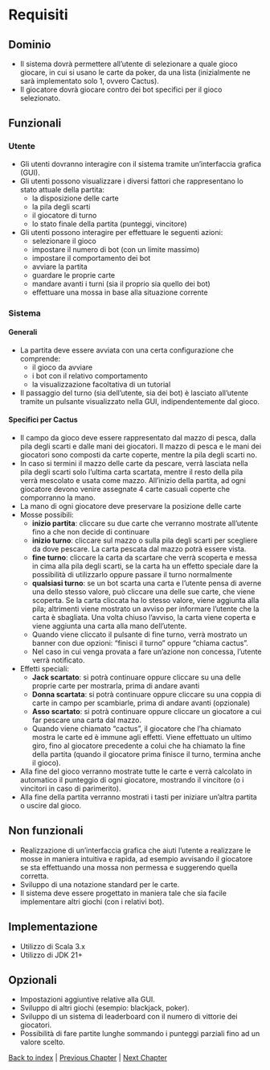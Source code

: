 # Requisiti
## Dominio
- Il sistema dovrà permettere all’utente di selezionare a quale gioco giocare, in cui si usano le carte da poker, da una lista (inizialmente ne sarà implementato solo 1, ovvero Cactus).
- Il giocatore dovrà giocare contro dei bot specifici per il gioco selezionato.

## Funzionali
### Utente
- Gli utenti dovranno interagire con il sistema tramite un’interfaccia grafica (GUI).
- Gli utenti possono visualizzare i diversi fattori che rappresentano lo stato attuale della partita:
  - la disposizione delle carte
  - la pila degli scarti
  - il giocatore di turno
  - lo stato finale della partita (punteggi, vincitore)
- Gli utenti possono interagire per effettuare le seguenti azioni:
  - selezionare il gioco
  - impostare il numero di bot (con un limite massimo)
  - impostare il comportamento dei bot
  - avviare la partita
  - guardare le proprie carte
  - mandare avanti i turni (sia il proprio sia quello dei bot)
  - effettuare una mossa in base alla situazione corrente

### Sistema
#### Generali
- La partita deve essere avviata con una certa configurazione che comprende:
  - il gioco da avviare
  - i bot con il relativo comportamento
  - la visualizzazione facoltativa di un tutorial
- Il passaggio del turno (sia dell’utente, sia dei bot) è lasciato all’utente tramite un pulsante visualizzato nella GUI, indipendentemente dal gioco.

#### Specifici per Cactus
- Il campo da gioco deve essere rappresentato dal mazzo di pesca, dalla pila degli scarti e dalle mani dei giocatori. Il mazzo di pesca e le mani dei giocatori sono composti da carte coperte, mentre la pila degli scarti no.
- In caso si termini il mazzo delle carte da pescare, verrà lasciata nella pila degli scarti solo l’ultima carta scartata, mentre il resto della pila verrà mescolato e usata come mazzo.
All’inizio della partita, ad ogni giocatore devono venire assegnate 4 carte casuali coperte che comporranno la mano.
- La mano di ogni giocatore deve preservare la posizione delle carte
- Mosse possibili:
  - **inizio partita**: cliccare su due carte che verranno mostrate all’utente fino a che non decide di continuare
  - **inizio turno**: cliccare sul mazzo o sulla pila degli scarti per scegliere da dove pescare. La carta pescata dal mazzo potrà essere vista.
  - **fine turno**: cliccare la carta da scartare che verrà scoperta e messa in cima alla pila degli scarti, se la carta ha un effetto speciale dare la possibilità di utilizzarlo oppure passare il turno normalmente
  - **qualsiasi turno**: se un bot scarta una carta e l’utente pensa di averne una dello stesso valore, può cliccare una delle sue carte, che viene scoperta. Se la carta cliccata ha lo stesso valore, viene aggiunta alla pila; altrimenti viene mostrato un avviso per informare l’utente che la carta è sbagliata. Una volta chiuso l’avviso, la carta viene coperta e viene aggiunta una carta alla mano dell’utente.
  - Quando viene cliccato il pulsante di fine turno, verrà mostrato un banner con due opzioni: “finisci il turno” oppure “chiama cactus”.
  - Nel caso in cui venga provata a fare un’azione non concessa, l’utente verrà notificato.
- Effetti speciali:
  - **Jack scartato**: si potrà continuare oppure cliccare su una delle proprie carte per mostrarla, prima di andare avanti
  - **Donna scartata**: si potrà continuare oppure cliccare su una coppia di carte in campo per scambiarle, prima di andare avanti (opzionale)
  - **Asso scartato**: si potrà continuare oppure cliccare un giocatore a cui far pescare una carta dal mazzo.
  - Quando viene chiamato “cactus”, il giocatore che l’ha chiamato mostra le carte ed è immune agli effetti. Viene effettuato un ultimo giro, fino al giocatore precedente a colui che ha chiamato la fine della partita (quando il giocatore prima finisce il turno, termina anche il gioco).
- Alla fine del gioco verranno mostrate tutte le carte e verrà calcolato in automatico il punteggio di ogni giocatore, mostrando il vincitore (o i vincitori in caso di parimerito).
- Alla fine della partita verranno mostrati i tasti per iniziare un’altra partita o uscire dal gioco.

## Non funzionali
- Realizzazione di un’interfaccia grafica che aiuti l’utente a realizzare le mosse in maniera intuitiva e rapida, ad esempio avvisando il giocatore se sta effettuando una mossa non permessa e suggerendo quella corretta.
- Sviluppo di una notazione standard per le carte.
- Il sistema deve essere progettato in maniera tale che sia facile implementare altri giochi (con i relativi bot).

## Implementazione
- Utilizzo di Scala 3.x
- Utilizzo di JDK 21+

## Opzionali
- Impostazioni aggiuntive relative alla GUI.
- Sviluppo di altri giochi (esempio: blackjack, poker).
- Sviluppo di un sistema di leaderboard con il numero di vittorie dei giocatori.
- Possibilità di fare partite lunghe sommando i punteggi parziali fino ad un valore scelto.

[Back to index](../index.md) | 
[Previous Chapter](../2-development-process/index.md) | 
[Next Chapter](../4-architectural-design/index.md)
